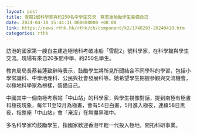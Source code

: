 ```yaml
---
layout: post
title: 雪龍2號科學家與約250名中學生交流　蔡若蓮勉勵學生裝備自己
date: 2024-04-10 15:44:31.000000000 +08:00
link: https://news.rthk.hk/rthk/ch/component/k2/1748293-20240410.htm
categories: rthk
---
```


訪港的國家第一艘自主建造極地科考破冰船「雪龍2」號科學家，在科學館與學生交流。現場有來自20多間中學、約250名學生。

教育局局長蔡若蓮致辭時表示，鼓勵學生將所見所聞結合不同學科的學習，包括小學常識科、中學地理科、公民與社會發展科等。她希望學生把握參觀與交流機會，以極地科學家為榜樣，裝備自己。

中國其中一個南極考察站「中山站」的科學家，與學生視像對話，提到南極有極晝和極夜現象，每年11至12月為極晝，會有54日白晝，5月進入極夜，連續58日黑夜，指整座「中山站」會「淹沒」在無盡黑暗中。

多名科學家均鼓勵學生，指國家歡迎香港年輕一代投入極地，開拓科研事業。
